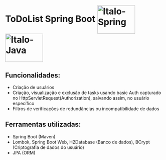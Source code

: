 # ToDoList Spring Boot   <img align="center" alt="Italo-Spring" height="90" width="120" src="https://cdn.jsdelivr.net/gh/devicons/devicon@latest/icons/spring/spring-original-wordmark.svg"> <img align="center" alt="Italo-Java" height="90" width="120" src="https://cdn.jsdelivr.net/gh/devicons/devicon@latest/icons/java/java-plain-wordmark.svg">


## Funcionalidades: 
- Criação de usuários
- Criação, visualização e exclusão de tasks usando basic Auth capturado no HttpServletRequest(Authorization), salvando assim, no usuário específico
- Filtros de verificações de redundâncias ou incompatibilidade de dados

## Ferramentas utilizadas:
- Spring Boot (Maven)
- Lombok, Spring Boot Web, H2Database (Banco de dados), BCrypt (Criptografia de dados do usuário)
- JPA (ORM) 

